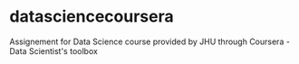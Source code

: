# datasciencecoursera
Assignement for Data Science course provided by JHU through Coursera - Data Scientist's toolbox
